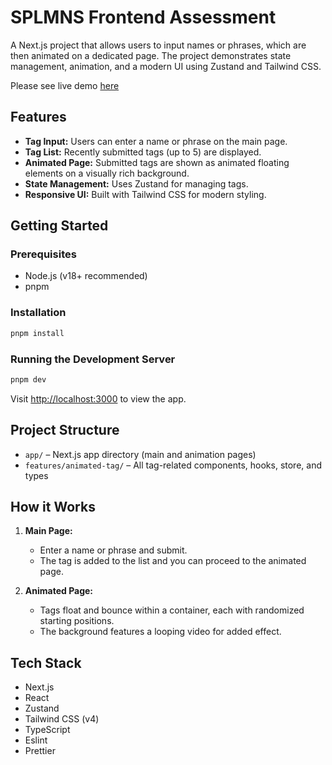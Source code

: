 # SPLMNS Frontend Assessment

A Next.js project that allows users to input names or phrases, which are then animated on a dedicated page. The project demonstrates state management, animation, and a modern UI using Zustand and Tailwind CSS.

Please see live demo [here](https://splmns-frontend-assessment.vercel.app/)

## Features

- **Tag Input:** Users can enter a name or phrase on the main page.
- **Tag List:** Recently submitted tags (up to 5) are displayed.
- **Animated Page:** Submitted tags are shown as animated floating elements on a visually rich background.
- **State Management:** Uses Zustand for managing tags.
- **Responsive UI:** Built with Tailwind CSS for modern styling.

## Getting Started

### Prerequisites

- Node.js (v18+ recommended)
- pnpm

### Installation

```bash
pnpm install
```

### Running the Development Server

```bash
pnpm dev
```

Visit [http://localhost:3000](http://localhost:3000) to view the app.

## Project Structure

- `app/` – Next.js app directory (main and animation pages)
- `features/animated-tag/` – All tag-related components, hooks, store, and types

## How it Works

1. **Main Page:**

   - Enter a name or phrase and submit.
   - The tag is added to the list and you can proceed to the animated page.

2. **Animated Page:**
   - Tags float and bounce within a container, each with randomized starting positions.
   - The background features a looping video for added effect.

## Tech Stack

- Next.js
- React
- Zustand
- Tailwind CSS (v4)
- TypeScript
- Eslint
- Prettier
